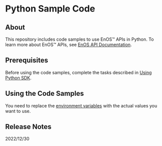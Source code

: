 # Python Sample Code 

## About

This repository includes code samples to use EnOS™ APIs in Python. To learn more about EnOS™ APIs, see [EnOS API Documentation](https://support.envisioniot.com/docs/api/en/2.4.0/overview.html).


## Prerequisites

Before using the code samples, complete the tasks described in [Using Python SDK](https://support.envisioniot.com/docs/api/en/2.4.0/gettingstarted.html#using-python-sdk).


## Using the Code Samples

You need to replace the [environment variables](environment_variables.md) with the actual values you want to use. 

## Release Notes

2022/12/30